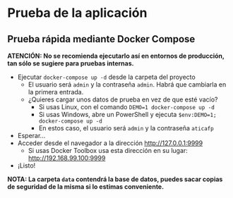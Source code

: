 # Prueba de la aplicación

## Prueba rápida mediante Docker Compose

**ATENCIÓN: No se recomienda ejecutarlo así en entornos de producción, tan sólo se sugiere para pruebas internas.**
- Ejecutar `docker-compose up -d` desde la carpeta del proyecto
    * El usuario será `admin` y la contraseña `admin`. Habrá que cambiarla en la primera entrada.
    * ¿Quieres cargar unos datos de prueba en vez de que esté vacío?
        * Si usas Linux, con el comando `DEMO=1 docker-compose up -d`
        * Si usas Windows, abre un PowerShell y ejecuta `$env:DEMO=1;  docker-compose up -d`
        * En estos caso, el usuario será `admin` y la contraseña `aticafp`
- Esperar...
- Acceder desde el navegador a la dirección http://127.0.0.1:9999
    * Si usas Docker Toolbox usa esta dirección en su lugar: http://192.168.99.100:9999
- ¡Listo!

**NOTA: La carpeta `data` contendrá la base de datos, puedes sacar copias de seguridad de la misma si lo estimas conveniente.**
